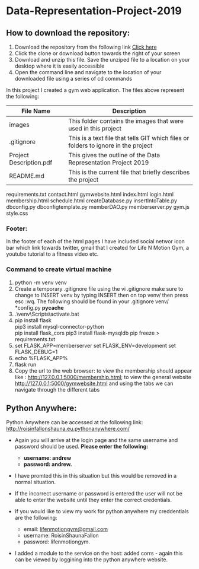 # Data-Representation-Project-2019

## How to download the repository:
1. Download the repository from the following link <a href=https://github.com/Roisin-Fallon/Data-Representation-Project-2019>Click here</a>  
2. Click the clone or download button towards the right of your screen
3. Download and unzip this file. Save the unziped file to a location on your desktop where it is easily accessible
4. Open the command line and navigate to the location of your downloaded file using a series of cd commands 


In this project I created a gym web application. The files above represent the following:

|File Name | Description                            |
|----------|----------------------------------------|
|images | This folder contains the images that were used in this project |
|.gitignore | This is a text file that tells GIT which files or folders to ignore in the project |
|Project Description.pdf | This gives the outline of the Data Representation Project 2019 |
|README.md | This is the current file that briefly describes the project |

requirements.txt
contact.html
gymwebsite.html
index.html
login.html
membership.html
schedule.html
createDatabase.py
insertIntoTable.py
dbconfig.py
dbconfigtemplate.py
memberDAO.py
memberserver.py
gym.js
style.css


### Footer:
In the footer of each of the html pages I have included social networ icon bar which link towards twitter, gmail that I created for Life N Motion Gym, a youtube tutorial to a fitness video etc. 


### Command to create virtual machine 
1. python -m venv venv 
2. Create a temporary .gitignore file using the vi .gitignore make sure to change to INSERT venv by typing INSERT then on top venv/ then press esc :wq. The following should be found in your .gitignore venv/ *config.py __pycache__
3.  .\venv\Scripts\activate.bat
4. pip install flask  
   pip3 install mysql-connector-python     
   pip install flask_cors pip3 install flask-mysqldb
   pip freeze > requirements.txt
5. set FLASK_APP=memberserver
   set FLASK_ENV=development
   set FLASK_DEBUG=1
6. echo %FLASK_APP%
7. flask run
8. Copy the url to the web browser: to view the membership should appear like :  http://127.0.0.1:5000/membership.html; to view the general website  http://127.0.0.1:5000/gymwebsite.html and using the tabs we can navigate through the different tabs

## Python Anywhere:

Python Anywhere can be accessed at the following link: http://roisinfallonshauna.eu.pythonanywhere.com/
 * Again you will arrive at the login page and the same username and password should be used. 
 <b> Please enter the following:
   
      * username: andrew 
      * password: andrew. </b> 
      
  * I have promted this in this situation but this would be removed in a normal situation.  
  * If the incorrect username or password is entered the user will not be able to enter the website until they enter the correct credentials.
 * If you would like to view my work for python anywhere my creddentials are the following:
 
      * email: lifenmotiongym@gmail.com 
      * username: RoisinShaunaFallon 
      * password: lifenmotiongym.
      
 * I added a module to the service on the host: added corrs - again this can be viewed by loggining into the python anywhere website. 

